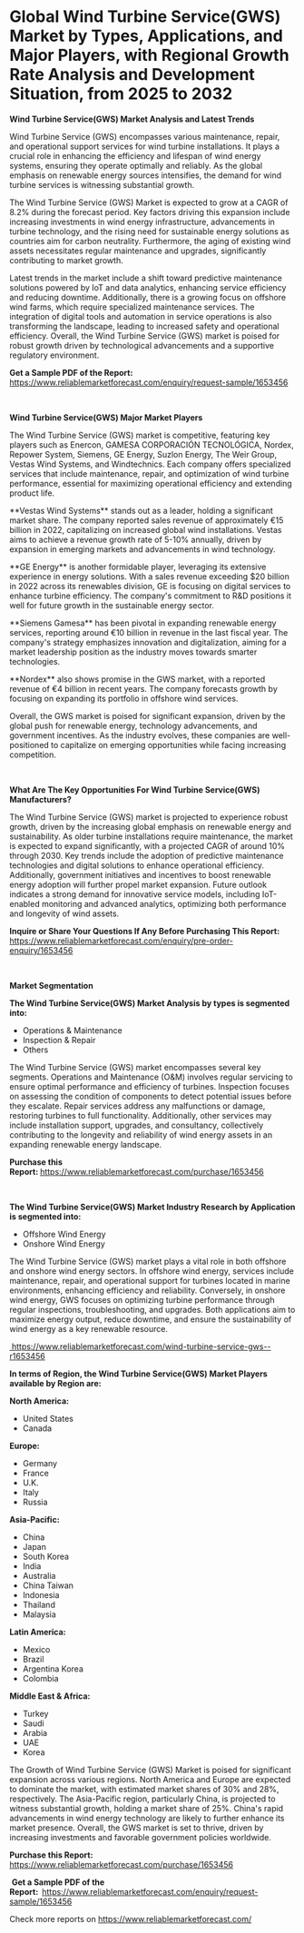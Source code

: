 <p><h1>Global Wind Turbine Service(GWS) Market by Types, Applications, and Major Players, with Regional Growth Rate Analysis and Development Situation, from 2025 to 2032</h1></p><p><strong>Wind Turbine Service(GWS) Market Analysis and Latest Trends</strong></p>
<p><p>Wind Turbine Service (GWS) encompasses various maintenance, repair, and operational support services for wind turbine installations. It plays a crucial role in enhancing the efficiency and lifespan of wind energy systems, ensuring they operate optimally and reliably. As the global emphasis on renewable energy sources intensifies, the demand for wind turbine services is witnessing substantial growth.</p><p>The Wind Turbine Service (GWS) Market is expected to grow at a CAGR of 8.2% during the forecast period. Key factors driving this expansion include increasing investments in wind energy infrastructure, advancements in turbine technology, and the rising need for sustainable energy solutions as countries aim for carbon neutrality. Furthermore, the aging of existing wind assets necessitates regular maintenance and upgrades, significantly contributing to market growth.</p><p>Latest trends in the market include a shift toward predictive maintenance solutions powered by IoT and data analytics, enhancing service efficiency and reducing downtime. Additionally, there is a growing focus on offshore wind farms, which require specialized maintenance services. The integration of digital tools and automation in service operations is also transforming the landscape, leading to increased safety and operational efficiency. Overall, the Wind Turbine Service (GWS) market is poised for robust growth driven by technological advancements and a supportive regulatory environment.</p></p>
<p><strong>Get a Sample PDF of the Report:&nbsp;</strong> <a href="https://www.reliablemarketforecast.com/enquiry/request-sample/1653456?utm_campaign=2324&utm_medium=2&utm_source=Github&utm_content=ia&utm_term=11032025&utm_id=wind-turbine-servicegws">https://www.reliablemarketforecast.com/enquiry/request-sample/1653456</a></p>
<p>&nbsp;</p>
<p><strong>Wind Turbine Service(GWS) Major Market Players</strong></p>
<p><p>The Wind Turbine Service (GWS) market is competitive, featuring key players such as Enercon, GAMESA CORPORACIÓN TECNOLÓGICA, Nordex, Repower System, Siemens, GE Energy, Suzlon Energy, The Weir Group, Vestas Wind Systems, and Windtechnics. Each company offers specialized services that include maintenance, repair, and optimization of wind turbine performance, essential for maximizing operational efficiency and extending product life.</p><p>**Vestas Wind Systems** stands out as a leader, holding a significant market share. The company reported sales revenue of approximately €15 billion in 2022, capitalizing on increased global wind installations. Vestas aims to achieve a revenue growth rate of 5-10% annually, driven by expansion in emerging markets and advancements in wind technology.</p><p>**GE Energy** is another formidable player, leveraging its extensive experience in energy solutions. With a sales revenue exceeding $20 billion in 2022 across its renewables division, GE is focusing on digital services to enhance turbine efficiency. The company's commitment to R&D positions it well for future growth in the sustainable energy sector.</p><p>**Siemens Gamesa** has been pivotal in expanding renewable energy services, reporting around €10 billion in revenue in the last fiscal year. The company's strategy emphasizes innovation and digitalization, aiming for a market leadership position as the industry moves towards smarter technologies.</p><p>**Nordex** also shows promise in the GWS market, with a reported revenue of €4 billion in recent years. The company forecasts growth by focusing on expanding its portfolio in offshore wind services.</p><p>Overall, the GWS market is poised for significant expansion, driven by the global push for renewable energy, technology advancements, and government incentives. As the industry evolves, these companies are well-positioned to capitalize on emerging opportunities while facing increasing competition.</p></p>
<p>&nbsp;</p>
<p><strong>What Are The Key Opportunities For Wind Turbine Service(GWS) Manufacturers?</strong></p>
<p><p>The Wind Turbine Service (GWS) market is projected to experience robust growth, driven by the increasing global emphasis on renewable energy and sustainability. As older turbine installations require maintenance, the market is expected to expand significantly, with a projected CAGR of around 10% through 2030. Key trends include the adoption of predictive maintenance technologies and digital solutions to enhance operational efficiency. Additionally, government initiatives and incentives to boost renewable energy adoption will further propel market expansion. Future outlook indicates a strong demand for innovative service models, including IoT-enabled monitoring and advanced analytics, optimizing both performance and longevity of wind assets.</p></p>
<p><strong>Inquire or Share Your Questions If Any Before Purchasing This Report:</strong> <a href="https://www.reliablemarketforecast.com/enquiry/pre-order-enquiry/1653456?utm_campaign=2324&utm_medium=2&utm_source=Github&utm_content=ia&utm_term=11032025&utm_id=wind-turbine-servicegws">https://www.reliablemarketforecast.com/enquiry/pre-order-enquiry/1653456</a></p>
<p>&nbsp;</p>
<p><strong>Market Segmentation</strong></p>
<p><strong>The Wind Turbine Service(GWS) Market Analysis by types is segmented into:</strong></p>
<p><ul><li>Operations & Maintenance</li><li>Inspection & Repair</li><li>Others</li></ul></p>
<p><p>The Wind Turbine Service (GWS) market encompasses several key segments. Operations and Maintenance (O&M) involves regular servicing to ensure optimal performance and efficiency of turbines. Inspection focuses on assessing the condition of components to detect potential issues before they escalate. Repair services address any malfunctions or damage, restoring turbines to full functionality. Additionally, other services may include installation support, upgrades, and consultancy, collectively contributing to the longevity and reliability of wind energy assets in an expanding renewable energy landscape.</p></p>
<p><strong>Purchase this Report:&nbsp;</strong><a href="https://www.reliablemarketforecast.com/purchase/1653456?utm_campaign=2324&utm_medium=2&utm_source=Github&utm_content=ia&utm_term=11032025&utm_id=wind-turbine-servicegws">https://www.reliablemarketforecast.com/purchase/1653456</a></p>
<p>&nbsp;</p>
<p><strong>The Wind Turbine Service(GWS) Market Industry Research by Application is segmented into:</strong></p>
<p><ul><li>Offshore Wind Energy</li><li>Onshore Wind Energy</li></ul></p>
<p><p>The Wind Turbine Service (GWS) market plays a vital role in both offshore and onshore wind energy sectors. In offshore wind energy, services include maintenance, repair, and operational support for turbines located in marine environments, enhancing efficiency and reliability. Conversely, in onshore wind energy, GWS focuses on optimizing turbine performance through regular inspections, troubleshooting, and upgrades. Both applications aim to maximize energy output, reduce downtime, and ensure the sustainability of wind energy as a key renewable resource.</p></p>
<p><a href="https://www.reliablemarketforecast.com/wind-turbine-service-gws--r1653456?utm_campaign=2324&utm_medium=2&utm_source=Github&utm_content=ia&utm_term=11032025&utm_id=wind-turbine-servicegws">&nbsp;https://www.reliablemarketforecast.com/wind-turbine-service-gws--r1653456</a></p>
<p><strong>In terms of Region, the Wind Turbine Service(GWS) Market Players available by Region are:</strong></p>
<p>
    <p> <strong> North America: </strong>
        <ul>
            <li>United States</li>
            <li>Canada</li>
        </ul>
        </p> 
    <p> <strong> Europe: </strong>
        <ul>
            <li>Germany</li>
            <li>France</li>
            <li>U.K.</li>
            <li>Italy</li>
            <li>Russia</li>
        </ul>
        </p> 
    <p> <strong> Asia-Pacific: </strong>
        <ul>
            <li>China</li>
            <li>Japan</li>
            <li>South Korea</li>
            <li>India</li>
            <li>Australia</li>
            <li>China Taiwan</li>
            <li>Indonesia</li>
            <li>Thailand</li>
            <li>Malaysia</li>
        </ul>
        </p> 
    <p> <strong> Latin America: </strong>
        <ul>
            <li>Mexico</li>
            <li>Brazil</li>
            <li>Argentina Korea</li>
            <li>Colombia</li>
        </ul>
        </p> 
    <p> <strong> Middle East & Africa: </strong>
        <ul>
            <li>Turkey</li>
            <li>Saudi</li>
            <li>Arabia</li>
            <li>UAE</li>
            <li>Korea</li>
        </ul>
    </p>
    </p>
<p><p>The Growth of Wind Turbine Service (GWS) Market is poised for significant expansion across various regions. North America and Europe are expected to dominate the market, with estimated market shares of 30% and 28%, respectively. The Asia-Pacific region, particularly China, is projected to witness substantial growth, holding a market share of 25%. China's rapid advancements in wind energy technology are likely to further enhance its market presence. Overall, the GWS market is set to thrive, driven by increasing investments and favorable government policies worldwide.</p></p>
<p><strong>Purchase this Report: </strong><a href="https://www.reliablemarketforecast.com/purchase/1653456?utm_campaign=2324&utm_medium=2&utm_source=Github&utm_content=ia&utm_term=11032025&utm_id=wind-turbine-servicegws">https://www.reliablemarketforecast.com/purchase/1653456</a></p>
<p>&nbsp;<strong>Get a Sample PDF of the Report:&nbsp;&nbsp;</strong><a href="https://www.reliablemarketforecast.com/enquiry/request-sample/1653456?utm_campaign=2324&utm_medium=2&utm_source=Github&utm_content=ia&utm_term=11032025&utm_id=wind-turbine-servicegws">https://www.reliablemarketforecast.com/enquiry/request-sample/1653456</a></p>
<p><strong></strong></p>
<p>Check more reports on <a href="https://www.reliablemarketforecast.com/?utm_campaign=2324&utm_medium=2&utm_source=Github&utm_content=ia&utm_term=11032025&utm_id=wind-turbine-servicegws">https://www.reliablemarketforecast.com/</a></p>